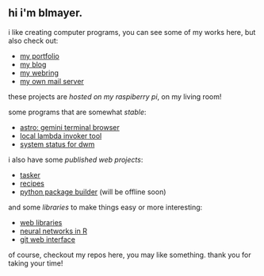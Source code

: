 hi i'm blmayer.
--------------

i like creating computer programs, you can see some of my works here,
but also check out:

- [my portfolio](https://blmayer.dev)
- [my blog](https://blmayer.dev/b)
- [my webring](https://derelict.garden)
- [my own mail server](https://dovel.email)

these projects are *hosted on my raspiberry pi*, on my living room!

some programs that are somewhat *stable*:

- [astro: gemini terminal browser](https://github.com/astro)
- [local lambda invoker tool](https://github.com/blmayer/awslambdarpc)
- [system status for dwm](https://github.com/blmayer/sysmon)

i also have some *published web projects*:

- [tasker](https://tasker.blmayer.dev)
- [recipes](https://feitaemcasa.com)
- [python package builder](https://gopip.blmayer.dev) (will be offline soon)

and some *libraries* to make things easy or more interesting:

- [web libraries](https://github.com/weblibs)
- [neural networks in R](https://github.com/deep)
- [git web interface](https://blmayer.dev/x/gwi)

of course, checkout my repos here, you may like something.
thank you for taking your time!
